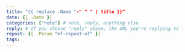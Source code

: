 ```yaml
---
title: "{{ replace .Name "-" " " | title }}"
date: {{ .Date }}
categories: ["note"] # note, reply, anything else
reply: # If you choose "reply" above, the URL you're replying to
repost: {{ .Param "mf-repost-of" }}
tags: 
---
```



